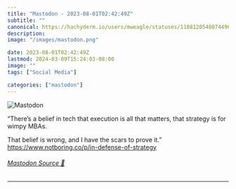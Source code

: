 ```yaml
---
title: "Mastodon - 2023-08-01T02:42:49Z"
subtitle: ""
canonical: https://hachyderm.io/users/mweagle/statuses/110812054807449623
description:
image: "/images/mastodon.png"

date: 2023-08-01T02:42:49Z
lastmod: 2024-03-09T15:24:03-08:00
image: ""
tags: ["Social Media"]

categories: ["mastodon"]
---
```

![Mastodon](/images/mastodon.png)

<p>“There’s a belief in tech that execution is all that matters, that strategy is for wimpy MBAs. </p><p>That belief is wrong, and I have the scars to prove it.”<br /><a href="https://www.notboring.co/p/in-defense-of-strategy" target="_blank" rel="nofollow noopener noreferrer" translate="no"><span class="invisible">https://www.</span><span class="ellipsis">notboring.co/p/in-defense-of-s</span><span class="invisible">trategy</span></a></p>


###### [Mastodon Source 🐘](https://hachyderm.io/@mweagle/110812054807449623)

___
